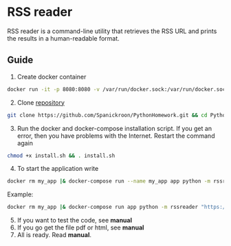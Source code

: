 # RSS reader
RSS reader is a command-line utility that retrieves the RSS URL and prints the results in a human-readable format.

## Guide
1. Сreate docker container
```bash
docker run -it -p 8080:8080 -v /var/run/docker.sock:/var/run/docker.sock python /bin/bash
```
2. Clone [repository](https://github.com/Spanickroon/PythonHomework)
```bash
git clone https://github.com/Spanickroon/PythonHomework.git && cd PythonHomework && git branch --track FinalTask remotes/origin/FinalTask && git checkout FinalTask && ls
```
3. Run the docker and docker-compose installation script. If you get an error, then you have problems with the Internet. Restart the command again
```bash
chmod +x install.sh && . install.sh
```
4. To start the application write
```bash
docker rm my_app |& docker-compose run --name my_app app python -m rssreader
```
Example:
```bash
docker rm my_app |& docker-compose run app python -m rssreader "https://news.yahoo.com/rss" --limit 1
```
5. If you want to test the code, see **manual**
6. If you go get the file pdf or html, see **manual**
7. All is ready. Read **manual**.